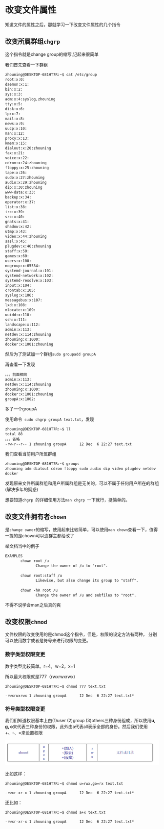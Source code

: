 # 改变文件属性

知道文件的属性之后，那就学习一下改变文件属性的几个指令

## 改变所属群组`chgrp`

这个指令就是change group的缩写,记起来很简单

我们首先查看一下群组

```
zhouning@DESKTOP-681HT7R:~$ cat /etc/group
root:x:0:
daemon:x:1:
bin:x:2:
sys:x:3:
adm:x:4:syslog,zhouning
tty:x:5:
disk:x:6:
lp:x:7:
mail:x:8:
news:x:9:
uucp:x:10:
man:x:12:
proxy:x:13:
kmem:x:15:
dialout:x:20:zhouning
fax:x:21:
voice:x:22:
cdrom:x:24:zhouning
floppy:x:25:zhouning
tape:x:26:
sudo:x:27:zhouning
audio:x:29:zhouning
dip:x:30:zhouning
www-data:x:33:
backup:x:34:
operator:x:37:
list:x:38:
irc:x:39:
src:x:40:
gnats:x:41:
shadow:x:42:
utmp:x:43:
video:x:44:zhouning
sasl:x:45:
plugdev:x:46:zhouning
staff:x:50:
games:x:60:
users:x:100:
nogroup:x:65534:
systemd-journal:x:101:
systemd-network:x:102:
systemd-resolve:x:103:
input:x:104:
crontab:x:105:
syslog:x:106:
messagebus:x:107:
lxd:x:108:
mlocate:x:109:
uuidd:x:110:
ssh:x:111:
landscape:x:112:
admin:x:113:
netdev:x:114:zhouning
zhouning:x:1000:
docker:x:1001:zhouning
```

然后为了测试加一个群组`sudo groupadd groupA`

再查看一下发现

```
。。。前面相同
admin:x:113:
netdev:x:114:zhouning
zhouning:x:1000:
docker:x:1001:zhouning
groupA:x:1002:
```

多了一个groupA

使用命令` sudo chgrp groupA text.txt`，发现

```
zhouning@DESKTOP-681HT7R:~$ ll
total 88
。。。省略
-rw-r--r-- 1 zhouning groupA      12 Dec  6 22:27 text.txt
```

我们查看当前用户所属群组

```
zhouning@DESKTOP-681HT7R:~$ groups
zhouning adm dialout cdrom floppy sudo audio dip video plugdev netdev docker
```

发现原来文件所属群组和用户所属群组是无关的，可以不属于任何用户所在的群组(解决多年的疑惑)

想要知道`chgrp `的详细使用方法`man chgrp `一下就行，挺简单的。

## 改变文件拥有者`chown`

是`change owner`的缩写，使用起来比较简单，可以使用`man chown`查看一下，值得一提的是chown可以连群主都给改了

举文档当中的例子

```
EXAMPLES
       chown root /u
              Change the owner of /u to "root". 

       chown root:staff /u
              Likewise, but also change its group to "staff".

       chown -hR root /u
              Change the owner of /u and subfiles to "root".
```

不得不说学会man之后真的爽

## 改变权限`chmod`

文件权限的改变使用的是chmod这个指令，但是，权限的设定方法有两种， 分别可以使用数字或者是符号来进行权限的变更。

### 数字类型权限变更

数字类型比较简单。r=4，w=2，x=1

所以最大权限就是777（rwxrwxrwx）

```
zhouning@DESKTOP-681HT7R:~$ chmod 777 text.txt
```

```
-rwxrwxrwx 1 zhouning groupA      12 Dec  6 22:27 text.txt*
```

### 符号类型权限变更

我们们知道权限基本上由(1)user (2)group (3)others三种身份组成，所以使用**u, g, o**来代表三种身份的权限，此外由a代表all表示全部的身份。然后我们使用+、-、=来设置权限

![image-20210124193351532](%E7%AC%AC6%E7%AB%A0-%E6%94%B9%E5%8F%98%E6%96%87%E4%BB%B6%E5%B1%9E%E6%80%A7.assets/image-20210124193351532.png)

比如这样：

```
zhouning@DESKTOP-681HT7R:~$ chmod u=rwx,go=rx text.txt
```

```
-rwxr-xr-x 1 zhouning groupA      12 Dec  6 22:27 text.txt*
```

还比如：

```
zhouning@DESKTOP-681HT7R:~$ chmod a+x text.txt
```

```
-rwxr-xr-x 1 zhouning groupA      12 Dec  6 22:27 text.txt*
```

